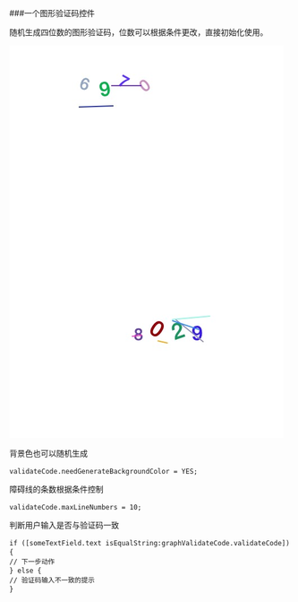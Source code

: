 ###一个图形验证码控件

随机生成四位数的图形验证码，位数可以根据条件更改，直接初始化使用。

![Demo Icon](./GraphValidateCode/validateCodeDemo.png)

背景色也可以随机生成
```
validateCode.needGenerateBackgroundColor = YES;
```

障碍线的条数根据条件控制
```
validateCode.maxLineNumbers = 10;
```
判断用户输入是否与验证码一致
```
if ([someTextField.text isEqualString:graphValidateCode.validateCode]) {
// 下一步动作
} else {
// 验证码输入不一致的提示
}
```
